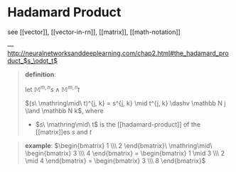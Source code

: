 # Hadamard Product

see [[vector]], [[vector-in-rn]], [[matrix]], [[math-notation]]

&mdash; <http://neuralnetworksanddeeplearning.com/chap2.html#the_hadamard_product_$s_\odot_t$>

> **definition**:
>
> let $\mathbb M^{m, n} s \land \mathbb M^{m, n} t$
>
> $(s\ \mathring\mid\ t)^{j, k} = s^{j, k} \mid t^{j, k} \dashv \mathbb N j \land \mathbb N k$, where
>
> - $s\ \mathring\mid\ t$ is the [[hadamard-product]] of the [[matrix]]es $s$ and $t$

> **example**: $\begin{bmatrix} 1 \\\ 2 \end{bmatrix}\ \mathring\mid\ \begin{bmatrix} 3 \\\ 4 \end{bmatrix} = \begin{bmatrix} 1 \mid 3 \\\ 2 \mid 4 \end{bmatrix} = \begin{bmatrix} 3 \\\ 8 \end{bmatrix}$
